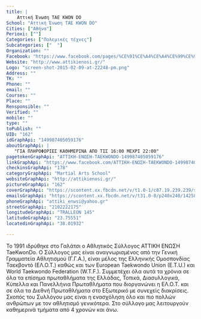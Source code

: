 ```yaml
---
title: |
    Αττική Ένωση TAE KWON DO
School: "Αττική Ένωση TAE KWON DO"
Cities: ["Αθήνα"]
Perioxi: [""]
Categories: ["Πολεμικές τέχνες"]
Subcategories: ["  "]
Organization: ""
Facebook: "https://www.facebook.com/pages/%CE%91%CE%A4%CE%A4%CE%99%CE%9A%CE%97-%CE%95%CE%9D%CE%A9%CE%A3%CE%97-TAEKWONDO/149987405059176?fref=ts"
Website: "http://www.attikienosi.gr/"
Logo: "screen-shot-2015-02-09-at-22248-pm.png"
Address: ""
TK: ""
Phone: ""
email: ""
Courses: ""
Place: ""
Rensponsible: ""
Verified: ""
mobile: ""
type: ""
toPublish: ""
UID: "162"
idGraphApi: "149987405059176"
aboutGraphApi: | 
   "ΓΙΑ ΠΛΗΡΟΦΟΡΙΕΣ ΚΑΘΗΜΕΡΙΝΑ ΑΠΟ ΤΙΣ 16:00 ΜΕΧΡΙ 22:00"
pagetokenGraphApi: "ΑΤΤΙΚΗ-ΕΝΩΣΗ-TAEKWONDO-149987405059176"
linkGraphApi: "https://www.facebook.com/ΑΤΤΙΚΗ-ΕΝΩΣΗ-TAEKWONDO-149987405059176/"
checkinsGraphApi: "178"
categoryGraphApi: "Martial Arts School"
websiteGraphApi: "http://attikienosi.gr/"
pictureGraphApi: "162"
coverGraphApi: "https://scontent.xx.fbcdn.net/v/t1.0-1/c87.19.239.239/s50x50/167769_150009348390315_8158212_n.jpg?oh=2c71284543bcdbfb3e18f0de6fcb8bc1&amp;oe=5B36FFFB"
emailsGraphApi: "https://scontent.xx.fbcdn.net/v/t31.0-0/p240x240/14258127_1170125069712066_3201748004572384521_o.jpg?oh=28b89cf07c248de7c9e2d4b72799b3cd&amp;oe=5B4316D6"
phoneGraphApi: "attiki_enwsi@yahoo.gr"
streetGraphApi: "2102222175"
longitudeGraphApi: "TRALLEON 145"
latitudeGraphApi: "23.75551"
locatedinGraphApi: "38.01932"

---
```


Το 1991 ιδρύθηκε στο Γαλάτσι ο Αθλητικός Σύλλογος ΑΤΤΙΚΗ ΕΝΩΣΗ TaeKwonDo. Ο Σύλλογος μας είναι αναγνωρισμένος από την Γενική Γραμματεία Αθλητισμού (Γ.Γ.Α.), είναι μέλος της Ελληνικής Ομοσπονδίας Ταεκβοντό (ΕΛ.Ο.Τ.) καθώς και των European Taekwondo Union (E.T.U.) και World Taekwondo Federation (W.T.F.). Συμμετέχει όλα αυτά τα χρόνια σε όλα τα επίσημα πρωταθλήματα της Ελλάδας, Τοπικά, Διασυλλογικά, Κύπελλα και Πανελλήνια Πρωταθλήματα που διοργανώνει η ΕΛ.Ο.Τ. και σε όλα τα Διεθνή Πρωταθλήματα στο Εξωτερικό με συνεχείς διακρίσεις. Σκοπός του Συλλόγου μας είναι η ενασχόληση όλο και πιο πολλών ανθρώπων με τον αθλητισμό γενικότερα. Στο σύλλογο μας λειτουργούν καθημερινά τμήματα από 4 χρονών και άνω.


